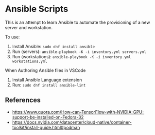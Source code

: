 # Ansible Scripts

This is an attempt to learn Ansible to automate the provisioning of a new server and workstation.

To use:

1. Install Ansible: `sudo dnf install ansible`
2. Run (servers): `ansible-playbook -K -i inventory.yml servers.yml`
3. Run (workstations): `ansible-playbook -K -i inventory.yml workstations.yml`

When Authoring Ansible files in VSCode

1. Install Ansible Language extension
2. Run: `sudo dnf install ansible-lint`

## References

- https://www.quora.com/How-can-TensorFlow-with-NVIDIA-GPU-support-be-installed-on-Fedora-32
- https://docs.nvidia.com/datacenter/cloud-native/container-toolkit/install-guide.html#podman
